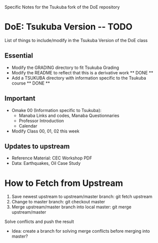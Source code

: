 
Specific Notes for the Tsukuba fork of the DoE repository

# DoE: Tsukuba Version -- TODO

List of things to include/modify in the Tsukuba Version of the DoE class

## Essential
-   Modify the GRADING directory to fit Tsukuba Grading
-   Modify the README to reflect that this is a derivative work ** DONE **
-   Add a TSUKUBA directory with information specific to the Tsukuba course ** DONE **

## Important
-   Omake 00 (Information specific to Tsukuba):
    - Manaba Links and codes, Manaba Questionnaries
    - Professor Introduction
    - Calendar
-   Modify Class 00, 01, 02 this week

## Updates to upstream
-   Reference Material: CEC Workshop PDF
-   Data: Earthquakes, Oil Case Study

# How to Fetch from Upstream

1. Save newest upstream to upstream/master branch: git fetch upstream
2. Change to master branch: git checkout master
3. Merge upstream/master branch into local master: git merge upstream/master

Solve conflicts and push the result
- Idea: create a branch for solving merge conflicts before merging into master? 